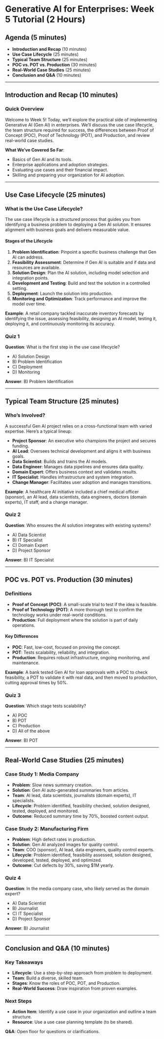 # Generative AI for Enterprises: Week 5 Tutorial (2 Hours)

## Agenda (5 minutes)
- **Introduction and Recap** (10 minutes)  
- **Use Case Lifecycle** (25 minutes)  
- **Typical Team Structure** (25 minutes)  
- **POC vs. POT vs. Production** (30 minutes)  
- **Real-World Case Studies** (25 minutes)  
- **Conclusion and Q&A** (10 minutes)  

---

## Introduction and Recap (10 minutes)

### Quick Overview
Welcome to Week 5! Today, we’ll explore the practical side of implementing Generative AI (Gen AI) in enterprises. We’ll discuss the use case lifecycle, the team structure required for success, the differences between Proof of Concept (POC), Proof of Technology (POT), and Production, and review real-world case studies.

**What We’ve Covered So Far**:  
- Basics of Gen AI and its tools.  
- Enterprise applications and adoption strategies.  
- Evaluating use cases and their financial impact.  
- Skilling and preparing your organization for AI adoption.  

---

## Use Case Lifecycle (25 minutes)

### What is the Use Case Lifecycle?
The use case lifecycle is a structured process that guides you from identifying a business problem to deploying a Gen AI solution. It ensures alignment with business goals and delivers measurable value.

#### Stages of the Lifecycle
1. **Problem Identification**: Pinpoint a specific business challenge that Gen AI can address.  
2. **Feasibility Assessment**: Determine if Gen AI is suitable and if data and resources are available.  
3. **Solution Design**: Plan the AI solution, including model selection and integration points.  
4. **Development and Testing**: Build and test the solution in a controlled setting.  
5. **Deployment**: Launch the solution into production.  
6. **Monitoring and Optimization**: Track performance and improve the model over time.  

**Example**: A retail company tackled inaccurate inventory forecasts by identifying the issue, assessing feasibility, designing an AI model, testing it, deploying it, and continuously monitoring its accuracy.

### Quiz 1
**Question**: What is the first step in the use case lifecycle?  
- A) Solution Design  
- B) Problem Identification  
- C) Deployment  
- D) Monitoring  

**Answer**: B) Problem Identification  

---

## Typical Team Structure (25 minutes)

### Who’s Involved?
A successful Gen AI project relies on a cross-functional team with varied expertise. Here’s a typical lineup:  
- **Project Sponsor**: An executive who champions the project and secures funding.  
- **AI Lead**: Oversees technical development and aligns it with business goals.  
- **Data Scientist**: Builds and trains the AI models.  
- **Data Engineer**: Manages data pipelines and ensures data quality.  
- **Domain Expert**: Offers business context and validates results.  
- **IT Specialist**: Handles infrastructure and system integration.  
- **Change Manager**: Facilitates user adoption and manages transitions.  

**Example**: A healthcare AI initiative included a chief medical officer (sponsor), an AI lead, data scientists, data engineers, doctors (domain experts), IT staff, and a change manager.

### Quiz 2
**Question**: Who ensures the AI solution integrates with existing systems?  
- A) Data Scientist  
- B) IT Specialist  
- C) Domain Expert  
- D) Project Sponsor  

**Answer**: B) IT Specialist  

---

## POC vs. POT vs. Production (30 minutes)

### Definitions
- **Proof of Concept (POC)**: A small-scale trial to test if the idea is feasible.  
- **Proof of Technology (POT)**: A more thorough test to confirm the technology works under real-world conditions.  
- **Production**: Full deployment where the solution is part of daily operations.  

#### Key Differences
- **POC**: Fast, low-cost, focused on proving the concept.  
- **POT**: Tests scalability, reliability, and integration.  
- **Production**: Requires robust infrastructure, ongoing monitoring, and maintenance.  

**Example**: A bank tested Gen AI for loan approvals with a POC to check feasibility, a POT to validate it with real data, and then moved to production, cutting approval times by 50%.

### Quiz 3
**Question**: Which stage tests scalability?  
- A) POC  
- B) POT  
- C) Production  
- D) All of the above  

**Answer**: B) POT  

---

## Real-World Case Studies (25 minutes)

### Case Study 1: Media Company
- **Problem**: Slow news summary creation.  
- **Solution**: Gen AI auto-generated summaries from articles.  
- **Team**: AI lead, data scientists, journalists (domain experts), IT specialists.  
- **Lifecycle**: Problem identified, feasibility checked, solution designed, tested, deployed, and monitored.  
- **Outcome**: Reduced summary time by 70%, boosted content output.  

### Case Study 2: Manufacturing Firm
- **Problem**: High defect rates in production.  
- **Solution**: Gen AI analyzed images for quality control.  
- **Team**: COO (sponsor), AI lead, data engineers, quality control experts.  
- **Lifecycle**: Problem identified, feasibility assessed, solution designed, developed, tested, deployed, and optimized.  
- **Outcome**: Cut defects by 30%, saving $1M yearly.  

### Quiz 4
**Question**: In the media company case, who likely served as the domain expert?  
- A) Data Scientist  
- B) Journalist  
- C) IT Specialist  
- D) Project Sponsor  

**Answer**: B) Journalist  

---

## Conclusion and Q&A (10 minutes)

### Key Takeaways
- **Lifecycle**: Use a step-by-step approach from problem to deployment.  
- **Team**: Build a diverse, skilled team.  
- **Stages**: Know the roles of POC, POT, and Production.  
- **Real-World Success**: Draw inspiration from proven examples.  

### Next Steps
- **Action Item**: Identify a use case in your organization and outline a team structure.  
- **Resource**: Use a use case planning template (to be shared).  

**Q&A**: Open floor for questions or clarifications.
